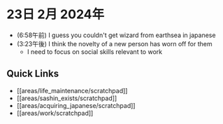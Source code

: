# 23日 2月 2024年
- (6:58午前) I guess you couldn't get wizard from earthsea in japanese
- (3:23午後) I think the novelty of a new person has worn off for them
  - I need to focus on social skills relevant to work




## Quick Links
- [[areas/life_maintenance/scratchpad]]
- [[areas/sashin_exists/scratchpad]]
- [[areas/acquiring_japanese/scratchpad]]
- [[areas/work/scratchpad]]
